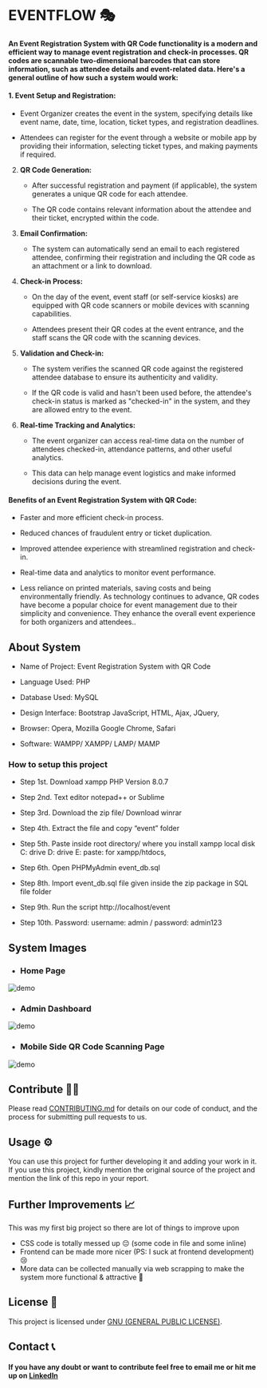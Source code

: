 # EVENTFLOW 🎭
#### An Event Registration System with QR Code functionality is a modern and efficient way to manage event registration and check-in processes. QR codes are scannable two-dimensional barcodes that can store information, such as attendee details and event-related data. Here's a general outline of how such a system would work:

#### 1. **Event Setup and Registration:**

   - Event Organizer creates the event in the system, specifying details like event name, date, time, location, ticket types, and registration deadlines.

   - Attendees can register for the event through a website or mobile app by providing their information, selecting ticket types, and making payments if required.

2. **QR Code Generation:**

   - After successful registration and payment (if applicable), the system generates a unique QR code for each attendee.

   - The QR code contains relevant information about the attendee and their ticket, encrypted within the code.

3. **Email Confirmation:**

   - The system can automatically send an email to each registered attendee, confirming their registration and including the QR code as an attachment or a link to download.

4. **Check-in Process:**

   - On the day of the event, event staff (or self-service kiosks) are equipped with QR code scanners or mobile devices with scanning capabilities.

   - Attendees present their QR codes at the event entrance, and the staff scans the QR code with the scanning devices.

5. **Validation and Check-in:**

   - The system verifies the scanned QR code against the registered attendee database to ensure its authenticity and validity.

   - If the QR code is valid and hasn't been used before, the attendee's check-in status is marked as "checked-in" in the system, and they are allowed entry to the event.

6. **Real-time Tracking and Analytics:**

   - The event organizer can access real-time data on the number of attendees checked-in, attendance patterns, and other useful analytics.

   - This data can help manage event logistics and make informed decisions during the event.

#### Benefits of an Event Registration System with QR Code:

- Faster and more efficient check-in process.

- Reduced chances of fraudulent entry or ticket duplication.

- Improved attendee experience with streamlined registration and check-in.

- Real-time data and analytics to monitor event performance.

- Less reliance on printed materials, saving costs and being environmentally friendly.
As technology continues to advance, QR codes have become a popular choice for event management due to their simplicity and convenience. They enhance the overall event experience for both organizers and attendees..
## About System

* Name of Project: Event Registration System with QR Code

* Language Used: PHP

* Database Used: MySQL

* Design Interface: Bootstrap JavaScript, HTML, Ajax, JQuery,

* Browser: Opera, Mozilla Google Chrome, Safari

* Software: WAMPP/ XAMPP/ LAMP/ MAMP

### How to setup this project

* Step 1st. Download xampp PHP Version 8.0.7

* Step 2nd. Text editor notepad++ or Sublime

* Step 3rd. Download the zip file/ Download winrar

* Step 4th. Extract the file and copy “event” folder

* Step 5th. Paste inside root directory/ where you install xampp local disk C: drive D: drive E: paste: for xampp/htdocs,

* Step 6th. Open PHPMyAdmin event_db.sql

* Step 8th. Import event_db.sql file given inside the zip package in SQL file folder

* Step 9th. Run the script http://localhost/event

* Step 10th. Password: username: admin / password: admin123



## System Images

- ### Home Page

![demo](https://blogger.googleusercontent.com/img/b/R29vZ2xl/AVvXsEhLesIrQODRsdQ_5db0sToWYtr_ggOfwWlVCb0N3nElthWZrkR9yFxS6-Jj1r9tE4U2XA-0BbJ4I88tV15J5TemE3pPJ5cvBP6U_v9K_V8welFtuPUn8UxOvHj0ZIqLdQR57mfZMLM84yyZy-LXjG5Cz3FSceOE1kPvgW-ohDjy36pmh8adqaVFez8U_lUw/s16000/Capture.PNG)

- ### Admin Dashboard

![demo](https://blogger.googleusercontent.com/img/b/R29vZ2xl/AVvXsEg5XN_DgzBWeFXpmE42GxkaeD5CqgOd_mgCGJMFk03aZEuLo7pJCZgtQwBgXbCjfUjlNiWpsY1FioA1YOKY7TtDu0cywHGcS-RH3E6LbS7QVIQ21_AiC98j7P-Sf0UA4JQGGOUBYUHpAaiSzC_usg4Ps4c3wHaFSluqnhrbgVWUrwKbigUJGu3Wn4oSL1St/s16000/Captures.PNG)


- ### Mobile Side QR Code Scanning Page

![demo](https://www.sourcecodester.com/sites/default/files/images/oretnom23/mobile_qr_scan.png)



## Contribute 👨‍💻
Please read [CONTRIBUTING.md](https://github.com/arqamshaikh987/EventFlow/blob/main/CONTRIBUTING.md) for details on our code of conduct, and the process for submitting pull requests to us.

## Usage ⚙️
You can use this project for further developing it and adding your work in it. If you use this project, kindly mention the original source of the project and mention the link of this repo in your report.

## Further Improvements 📈
This was my first big project so there are lot of things to improve upon

- CSS code is totally messed up :pensive: (some code in file and some inline)
- Frontend can be made more nicer (PS: I suck at frontend development) :cry:	
- More data can be collected manually via web scrapping to make the system more functional & attractive :monocle_face:	

## License 📝
This project is licensed under [GNU (GENERAL PUBLIC LICENSE)](https://github.com/arqamshaikh987/EventFlow/blob/main/LICENSE).

## Contact 📞

#### If you have any doubt or want to contribute feel free to email me or hit me up on [LinkedIn](https://www.linkedin.com/in/atharva-ingle-564430187/)
